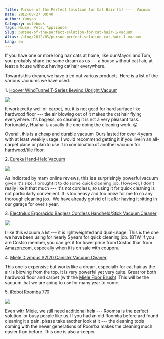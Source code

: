 ```yaml
---
Title: Pursue of the Perfect Solution for Cat Hair (1) ---  Vacuum
Date: 2012-08-27 00:40
Author: Yunyao
Category: notebook
Tags: House, Pets, Appliance
Slug: pursue-of-the-perfect-solution-for-cat-hair-1-vacuum
Alias: /blog/2012/08/pursue-perfect-solution-cat-hair-1-vacuum
Lang: en
---
```


If you have one or more long hair cats at home, like our Mayori and Tom, you probably share the same dream as us --- a house without cat hair, at least a house without having cat hair everywhere.

Towards this dream, we have tried out various products. Here is a list of the various vacuums we have used.

  
1\. [Hoover WindTunnel T-Series Rewind Upright Vacuum](http://www.amazon.com/gp/product/B002HFDLCK/ref=as_li_qf_sp_asin_il?ie=UTF8&camp=1789&creative=9325&creativeASIN=B002HFDLCK&linkCode=as2&tag=yunyaoshome-20)  

[<img src="http://ws.assoc-amazon.com/widgets/q?_encoding=UTF8&amp;ASIN=B002HFDLCK&amp;Format=_SL160_&amp;ID=AsinImage&amp;MarketPlace=US&amp;ServiceVersion=20070822&amp;WS=1&amp;tag=yunyaoshome-20" class="xygptcvqdiihxtebyxzn" />](http://www.amazon.com/gp/product/B002HFDLCK/ref=as_li_qf_sp_asin_il?ie=UTF8&camp=1789&creative=9325&creativeASIN=B002HFDLCK&linkCode=as2&tag=yunyaoshome-20)

It work pretty well on carpet, but it is not good for hard surface like hardwood floor --- the air blowing out of it makes the cat hair flying everywhere. It's bagless, so cleaning it is not a very pleasant task. Fortunately, Huahai is usually the one doing the cleaning work. 😛

Overall, this is a cheap and durable vacuum. Ours lasted for over 4 years with at least weekly usage. I would recommend getting it if you live in an all-carpet place or plan to use it in combination of another vacuum for hardwood/tile floor.

2\. [Eureka Hand-Held Vacuum](http://www.amazon.com/gp/product/B0006HUYGM/ref=as_li_qf_sp_asin_tl?ie=UTF8&camp=1789&creative=9325&creativeASIN=B0006HUYGM&linkCode=as2&tag=yunyaoshome-20)

[<img src="http://ws.assoc-amazon.com/widgets/q?_encoding=UTF8&amp;ASIN=B0006HUYGM&amp;Format=_SL160_&amp;ID=AsinImage&amp;MarketPlace=US&amp;ServiceVersion=20070822&amp;WS=1&amp;tag=yunyaoshome-20" class="xygptcvqdiihxtebyxzn" />](http://www.amazon.com/gp/product/B0006HUYGM/ref=as_li_qf_sp_asin_il?ie=UTF8&camp=1789&creative=9325&creativeASIN=B0006HUYGM&linkCode=as2&tag=yunyaoshome-20)

As indicated by many online reviews, this is a surprisingly powerful vacuum given it's size. I brought it to do some quick cleaning job. However, I don't really like it that much --- it's not cordless, so using it for quick cleaning is not particularly convenient. It is too heavy and too noisy for me to do any thorough cleaning job.  We have already got rid of it after having it sitting in our garage for over a year.

3\. [Electrolux Ergorapido Bagless Cordless Handheld/Stick Vacuum Cleaner](http://www.amazon.com/gp/product/B002IAY3N0/ref=as_li_qf_sp_asin_tl?ie=UTF8&camp=1789&creative=9325&creativeASIN=B002IAY3N0&linkCode=as2&tag=yunyaoshome-20)

[<img src="http://ws.assoc-amazon.com/widgets/q?_encoding=UTF8&amp;ASIN=B002IAY3N0&amp;Format=_SL160_&amp;ID=AsinImage&amp;MarketPlace=US&amp;ServiceVersion=20070822&amp;WS=1&amp;tag=yunyaoshome-20" class="xygptcvqdiihxtebyxzn" />](http://www.amazon.com/gp/product/B002IAY3N0/ref=as_li_qf_sp_asin_il?ie=UTF8&camp=1789&creative=9325&creativeASIN=B002IAY3N0&linkCode=as2&tag=yunyaoshome-20)

I like this vacuum a lot --- it is lightweighted and dual-usage. This is the one we have been using for nearly 5 years for quick cleaning job. (BTW, if you are Costco member, you can get it for lower price from Costoc than from Amazon.com, especially when it is on sale with coupon).

4\. <a href="http://www.amazon.com/gp/product/B002TW208M/ref=as_li_qf_sp_asin_tl?ie=UTF8&amp;camp=211189&amp;creative=373489&amp;creativeASIN=B002TW208M&amp;link_code=as3&amp;tag=yunyaoshome-20" id="static_txt_preview">Miele Olympus S2120 Canister Vacuum Cleaner</a>

This one is expensive but works like a dream, especially for cat hair as the air is blowing from the top. It is very powerful yet very quite. Great for both hardwood floor and carpet (with the <a href="http://www.amazon.com/gp/product/B000HVHY10/ref=as_li_qf_sp_asin_tl?ie=UTF8&amp;camp=211189&amp;creative=373489&amp;creativeASIN=B000HVHY10&amp;link_code=as3&amp;tag=yunyaoshome-20" id="static_txt_preview">Miele Floor Brush</a>). This will be the vacuum that we are going to use for many year to come.

5\. <a href="http://www.amazon.com/gp/product/B005GK3IVW/ref=as_li_qf_sp_asin_tl?ie=UTF8&amp;camp=211189&amp;creative=373489&amp;creativeASIN=B005GK3IVW&amp;link_code=as3&amp;tag=yunyaoshome-20" id="static_txt_preview">iRobot Roomba 770</a>

[<img src="http://ws.assoc-amazon.com/widgets/q?_encoding=UTF8&amp;ASIN=B005GK3IVW&amp;Format=_SL160_&amp;ID=AsinImage&amp;MarketPlace=US&amp;ServiceVersion=20070822&amp;WS=1&amp;tag=yunyaoshome-20" class="xygptcvqdiihxtebyxzn" />](http://www.amazon.com/gp/product/B005GK3IVW/ref=as_li_qf_sp_asin_il?ie=UTF8&camp=1789&creative=9325&creativeASIN=B005GK3IVW&linkCode=as2&tag=yunyaoshome-20)

Even with Miele, we still need additional help --- Roomba is the perfect solution for busy people like us. If you had an old Roomba before and found cleaning it a pain, please take another look at it --- the cleaning tools coming with the newer generations of Roomba makes the cleaning much easier than before. This one is also a keeper.
